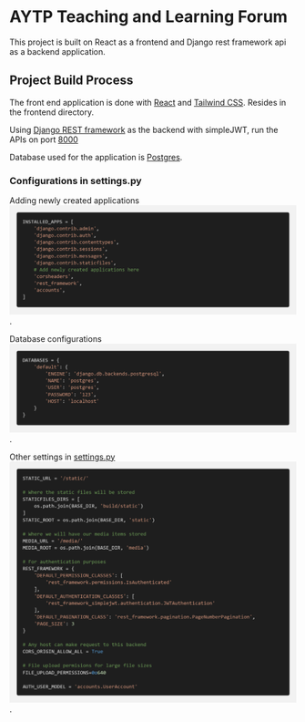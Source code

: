 # AYTP Teaching and Learning Forum

This project is built on React as a frontend and Django rest framework api as a backend application.

## Project Build Process

The front end application is done with [React](https://github.com/facebook/create-react-app) and [Tailwind CSS](https://tailwindcss.com/docs/guides/create-react-app).
Resides in the frontend directory.

Using [Django REST framework](https://www.django-rest-framework.org/topics/documenting-your-api/) as the backend with simpleJWT, run the APIs on port [8000](http://localhost:8000)

Database used for the application is [Postgres](https://www.enterprisedb.com/downloads/postgres-postgresql-downloads).

### Configurations in settings.py

Adding newly created applications
![](screenshots/installed_apps.png).

Database configurations
![](screenshots/database_config.png).

Other settings in [settings.py](backend/elearn/settings.py)
![](screenshots/other_settings.png).